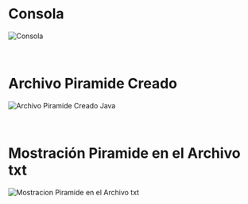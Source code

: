 
# Consola
![Consola](https://github.com/user-attachments/assets/b0fb9bab-bd7e-4f12-bb6a-2b9f4bdcd3b1)

<br>

# Archivo Piramide Creado
![Archivo Piramide Creado Java](https://github.com/user-attachments/assets/04d78ee2-796d-4141-8ecb-f2e4424ea4c4)

<br>

# Mostración Piramide en el Archivo txt
![Mostracion Piramide en el Archivo txt](https://github.com/user-attachments/assets/83295e76-6f6f-4312-8a2a-5b290574896d)
